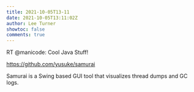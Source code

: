 ```yaml
---
title: 2021-10-05T13-11
date: 2021-10-05T13:11:02Z
author: Lee Turner
showtoc: false
comments: true
---
```


RT @manicode: Cool Java Stuff!

https://github.com/yusuke/samurai

Samurai is a Swing based GUI tool that visualizes thread dumps and GC logs.

